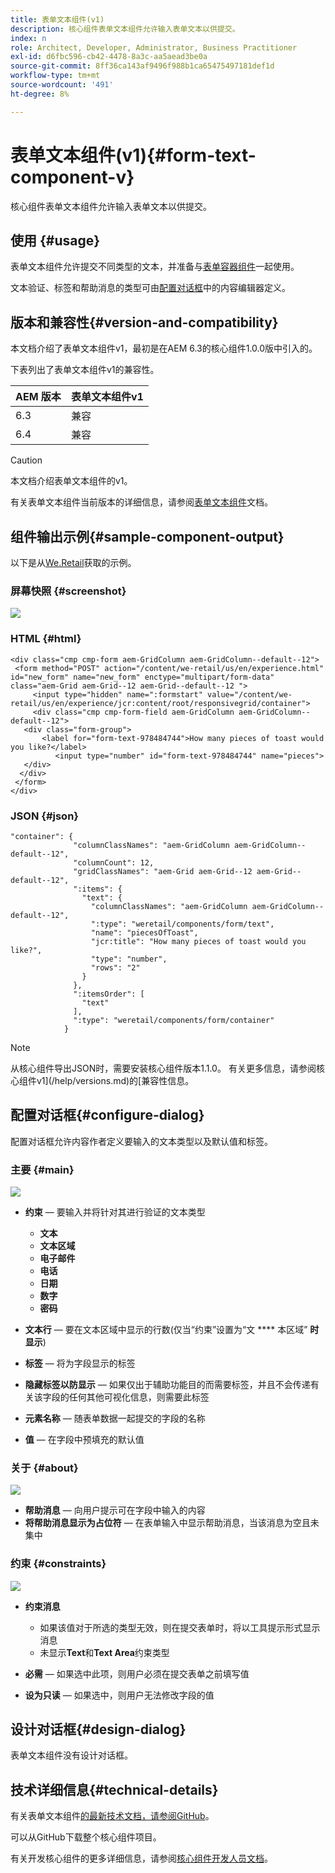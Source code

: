 ```yaml
---
title: 表单文本组件(v1)
description: 核心组件表单文本组件允许输入表单文本以供提交。
index: n
role: Architect, Developer, Administrator, Business Practitioner
exl-id: d6fbc596-cb42-4478-8a3c-aa5aead3be0a
source-git-commit: 8ff36ca143af9496f988b1ca65475497181def1d
workflow-type: tm+mt
source-wordcount: '491'
ht-degree: 8%

---
```


# 表单文本组件(v1){#form-text-component-v}

核心组件表单文本组件允许输入表单文本以供提交。

## 使用 {#usage}

表单文本组件允许提交不同类型的文本，并准备与[表单容器组件](form-container-v1.md)一起使用。

文本验证、标签和帮助消息的类型可由[配置对话框](#configure-dialog)中的内容编辑器定义。

## 版本和兼容性{#version-and-compatibility}

本文档介绍了表单文本组件v1，最初是在AEM 6.3的核心组件1.0.0版中引入的。

下表列出了表单文本组件v1的兼容性。

| AEM 版本 | 表单文本组件v1 |
|--- |--- |
| 6.3 | 兼容 |
| 6.4 | 兼容 |

>[!CAUTION]
>
>本文档介绍表单文本组件的v1。
>
>有关表单文本组件当前版本的详细信息，请参阅[表单文本组件](/help/components/forms/form-text.md)文档。

## 组件输出示例{#sample-component-output}

以下是从[We.Retail](https://helpx.adobe.com/experience-manager/6-4/sites/developing/using/we-retail.html)获取的示例。

### 屏幕快照 {#screenshot}

![](/help/assets/chlimage_1-22.png)

### HTML {#html}

```
<div class="cmp cmp-form aem-GridColumn aem-GridColumn--default--12">
 <form method="POST" action="/content/we-retail/us/en/experience.html" id="new_form" name="new_form" enctype="multipart/form-data" class="aem-Grid aem-Grid--12 aem-Grid--default--12 ">
     <input type="hidden" name=":formstart" value="/content/we-retail/us/en/experience/jcr:content/root/responsivegrid/container">
     <div class="cmp cmp-form-field aem-GridColumn aem-GridColumn--default--12">
   <div class="form-group">
       <label for="form-text-978484744">How many pieces of toast would you like?</label>
          <input type="number" id="form-text-978484744" name="pieces">
   </div>
  </div>
 </form>
</div>
```

### JSON {#json}

```
"container": {
              "columnClassNames": "aem-GridColumn aem-GridColumn--default--12",
              "columnCount": 12,
              "gridClassNames": "aem-Grid aem-Grid--12 aem-Grid--default--12",
              ":items": {
                "text": {
                  "columnClassNames": "aem-GridColumn aem-GridColumn--default--12",
                  ":type": "weretail/components/form/text",
                  "name": "piecesOfToast",
                  "jcr:title": "How many pieces of toast would you like?",
                  "type": "number",
                  "rows": "2"
                }
              },
              ":itemsOrder": [
                "text"
              ],
              ":type": "weretail/components/form/container"
            }
```

>[!NOTE]
>
>从核心组件导出JSON时，需要安装核心组件版本1.1.0。 有关更多信息，请参阅核心组件v1](/help/versions.md)的[兼容性信息。

## 配置对话框{#configure-dialog}

配置对话框允许内容作者定义要输入的文本类型以及默认值和标签。

### 主要 {#main}

![](/help/assets/chlimage_1-23.png)

* **约束**  — 要输入并将针对其进行验证的文本类型

   * **文本**
   * **文本区域**
   * **电子邮件**
   * **电话**
   * **日期**
   * **数字**
   * **密码**

* **文本行**  — 要在文本区域中显示的行数(仅当“约束”设置为“文 **** 本区域” **时显示**)

* **标签**  — 将为字段显示的标签
* **隐藏标签以防显示**  — 如果仅出于辅助功能目的而需要标签，并且不会传递有关该字段的任何其他可视化信息，则需要此标签
* **元素名称**  — 随表单数据一起提交的字段的名称
* **值**  — 在字段中预填充的默认值

### 关于 {#about}

![](/help/assets/chlimage_1-24.png)

* **帮助消息**  — 向用户提示可在字段中输入的内容
* **将帮助消息显示为占位符**  — 在表单输入中显示帮助消息，当该消息为空且未集中

### 约束 {#constraints}

![](/help/assets/chlimage_1-25.png)

* **约束消息**

   * 如果该值对于所选的类型无效，则在提交表单时，将以工具提示形式显示消息
   * 未显示&#x200B;**Text**&#x200B;和&#x200B;**Text Area**&#x200B;约束类型

* **必需**  — 如果选中此项，则用户必须在提交表单之前填写值
* **设为只读**  — 如果选中，则用户无法修改字段的值

## 设计对话框{#design-dialog}

表单文本组件没有设计对话框。

## 技术详细信息{#technical-details}

有关表单文本组件[的最新技术文档，请参阅GitHub](https://github.com/adobe/aem-core-wcm-components/tree/master/content/src/content/jcr_root/apps/core/wcm/components/form/text/v1/text)。

可以从GitHub下载整个核心组件项目。

有关开发核心组件的更多详细信息，请参阅[核心组件开发人员文档](/help/developing/overview.md)。
